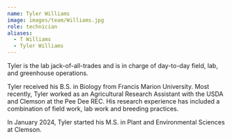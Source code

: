 ```yaml
---
name: Tyler Williams
image: images/team/Williams.jpg
role: technician
aliases:
  - T Williams
  - Tyler Williams
---
```

Tyler is the lab jack-of-all-trades and is in charge of day-to-day field, lab, and greenhouse operations.

Tyler received his B.S. in Biology from Francis Marion University. Most recently, Tyler worked as an Agricultural Research Assistant with the USDA and Clemson at the Pee Dee REC. His research experience has included a combination of field work, lab work and breeding practices.

In January 2024, Tyler started his M.S. in Plant and Environmental Sciences at Clemson.
